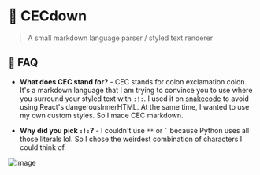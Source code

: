 # 🐛 CECdown
> A small markdown language parser / styled text renderer

## 🤔 FAQ  
  
* **What does CEC stand for?** - CEC stands for colon exclamation colon. It's a markdown language that I am trying to convince you to use where you surround your styled text with `:!:`. I used it on [snakecode](https://github.com/hwelsters/snakecode) to avoid using React's dangerousInnerHTML. At the same time, I wanted to use my own custom styles. So I made CEC markdown.
  
* **Why did you pick `:!:`?** - I couldn't use `**` or ``` ` ``` because Python uses all those literals lol. So I chose the weirdest combination of characters I could think of.  

![image](https://user-images.githubusercontent.com/84760072/220260132-78da2055-7d3d-48a9-b9a6-b69285ca0b13.png)
